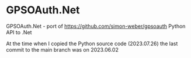 # GPSOAuth.Net

GPSOAuth.Net - port of https://github.com/simon-weber/gpsoauth Python API to .Net

At the time when I copied the Python source code (2023.07.26) the last commit to the main branch was on 2023.06.02